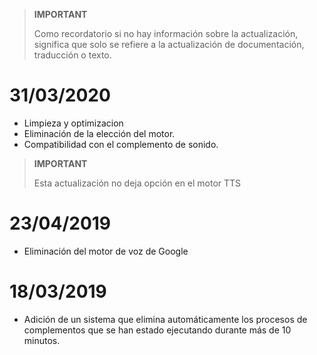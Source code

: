 >**IMPORTANT**
>
>Como recordatorio si no hay información sobre la actualización, significa que solo se refiere a la actualización de documentación, traducción o texto.

# 31/03/2020

- Limpieza y optimizacion
- Eliminación de la elección del motor.
- Compatibilidad con el complemento de sonido.

>**IMPORTANT**
>
>Esta actualización no deja opción en el motor TTS


# 23/04/2019

- Eliminación del motor de voz de Google

# 18/03/2019

- Adición de un sistema que elimina automáticamente los procesos de complementos que se han estado ejecutando durante más de 10 minutos.
